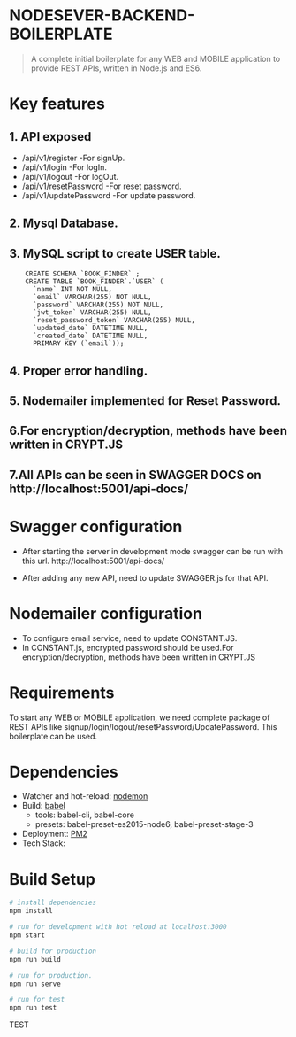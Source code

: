 # NODESEVER-BACKEND-BOILERPLATE

> A complete initial boilerplate for any WEB and MOBILE application to provide REST APIs, written in Node.js and ES6.

# Key features
## 1. API exposed
- /api/v1/register         -For signUp.
- /api/v1/login            -For logIn.
- /api/v1/logout           -For logOut.
- /api/v1/resetPassword    -For reset password.
- /api/v1/updatePassword   -For update password.

## 2. Mysql Database.
## 3. MySQL script to create USER table.
        CREATE SCHEMA `BOOK_FINDER` ;
        CREATE TABLE `BOOK_FINDER`.`USER` (
          `name` INT NOT NULL,
          `email` VARCHAR(255) NOT NULL,
          `password` VARCHAR(255) NOT NULL,
          `jwt_token` VARCHAR(255) NULL,
          `reset_password_token` VARCHAR(255) NULL,
          `updated_date` DATETIME NULL,
          `created_date` DATETIME NULL,
          PRIMARY KEY (`email`));
## 4. Proper error handling.

## 5. Nodemailer implemented for Reset Password.

## 6.For encryption/decryption, methods have been written in CRYPT.JS

## 7.All APIs can be seen in SWAGGER DOCS on http://localhost:5001/api-docs/

# Swagger configuration
- After starting the server in development mode swagger can be run with this url.
  http://localhost:5001/api-docs/

- After adding any new API, need to update SWAGGER.js for that API.

# Nodemailer configuration
- To configure email service, need to update CONSTANT.JS.
- In CONSTANT.js, encrypted password should be used.For encryption/decryption, methods have been written in      CRYPT.JS


# Requirements
To start any WEB or MOBILE application, we need complete package of REST APIs
like signup/login/logout/resetPassword/UpdatePassword.
This boilerplate can be used.

# Dependencies

- Watcher and hot-reload: [nodemon](http://nodemon.io/)
- Build: [babel](http://babeljs.io/)
    + tools: babel-cli, babel-core
    + presets: babel-preset-es2015-node6, babel-preset-stage-3
- Deployment: [PM2](https://github.com/Unitech/pm2)
- Tech Stack: 


# Build Setup

``` bash 
# install dependencies
npm install

# run for development with hot reload at localhost:3000
npm start

# build for production
npm run build

# run for production.
npm run serve

# run for test
npm run test
```
TEST